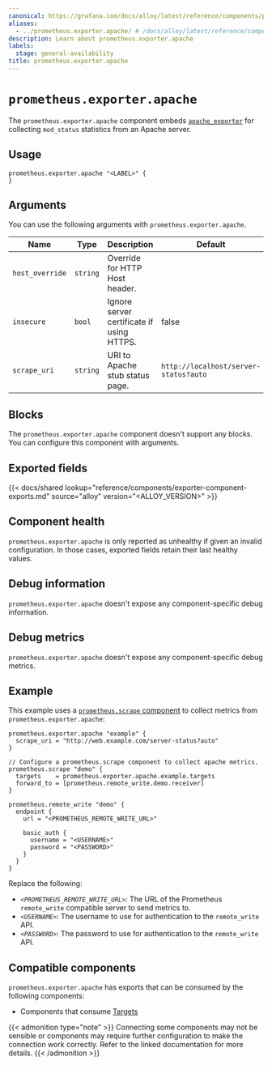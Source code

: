 ```yaml
---
canonical: https://grafana.com/docs/alloy/latest/reference/components/prometheus/prometheus.exporter.apache/
aliases:
  - ../prometheus.exporter.apache/ # /docs/alloy/latest/reference/components/prometheus.exporter.apache/
description: Learn about prometheus.exporter.apache
labels:
  stage: general-availability
title: prometheus.exporter.apache
---
```


# `prometheus.exporter.apache`

The `prometheus.exporter.apache` component embeds [`apache_exporter`](https://github.com/Lusitaniae/apache_exporter) for collecting `mod_status` statistics from an Apache server.

## Usage

```alloy
prometheus.exporter.apache "<LABEL>" {
}
```

## Arguments

You can use the following arguments with `prometheus.exporter.apache`.

| Name            | Type     | Description                               | Default                               | Required |
| --------------- | -------- | ----------------------------------------- | ------------------------------------- | -------- |
| `host_override` | `string` | Override for HTTP Host header.            |                                       | no       |
| `insecure`      | `bool`   | Ignore server certificate if using HTTPS. | false                                 | no       |
| `scrape_uri`    | `string` | URI to Apache stub status page.           | `http://localhost/server-status?auto` | no       |

## Blocks

The `prometheus.exporter.apache` component doesn't support any blocks. You can configure this component with arguments.

## Exported fields

{{< docs/shared lookup="reference/components/exporter-component-exports.md" source="alloy" version="<ALLOY_VERSION>" >}}

## Component health

`prometheus.exporter.apache` is only reported as unhealthy if given an invalid configuration.
In those cases, exported fields retain their last healthy values.

## Debug information

`prometheus.exporter.apache` doesn't expose any component-specific debug information.

## Debug metrics

`prometheus.exporter.apache` doesn't expose any component-specific debug metrics.

## Example

This example uses a [`prometheus.scrape` component][scrape] to collect metrics from `prometheus.exporter.apache`:

```alloy
prometheus.exporter.apache "example" {
  scrape_uri = "http://web.example.com/server-status?auto"
}

// Configure a prometheus.scrape component to collect apache metrics.
prometheus.scrape "demo" {
  targets    = prometheus.exporter.apache.example.targets
  forward_to = [prometheus.remote_write.demo.receiver]
}

prometheus.remote_write "demo" {
  endpoint {
    url = "<PROMETHEUS_REMOTE_WRITE_URL>"

    basic_auth {
      username = "<USERNAME>"
      password = "<PASSWORD>"
    }
  }
}
```

Replace the following:

* _`<PROMETHEUS_REMOTE_WRITE_URL>`_: The URL of the Prometheus `remote_write` compatible server to send metrics to.
* _`<USERNAME>`_: The username to use for authentication to the `remote_write` API.
* _`<PASSWORD>`_: The password to use for authentication to the `remote_write` API.

[scrape]: ../prometheus.scrape/

<!-- START GENERATED COMPATIBLE COMPONENTS -->

## Compatible components

`prometheus.exporter.apache` has exports that can be consumed by the following components:

- Components that consume [Targets](../../../compatibility/#targets-consumers)

{{< admonition type="note" >}}
Connecting some components may not be sensible or components may require further configuration to make the connection work correctly.
Refer to the linked documentation for more details.
{{< /admonition >}}

<!-- END GENERATED COMPATIBLE COMPONENTS -->
